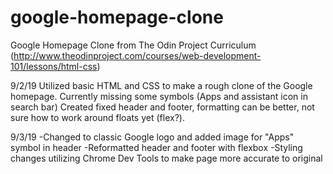 # google-homepage-clone
Google Homepage Clone from The Odin Project Curriculum (http://www.theodinproject.com/courses/web-development-101/lessons/html-css)

9/2/19
Utilized basic HTML and CSS to make a rough clone of the Google homepage.
Currently missing some symbols (Apps and assistant icon in search bar)
Created fixed header and footer, formatting can be better, not sure how to work around floats yet (flex?).

9/3/19
-Changed to classic Google logo and added image for "Apps" symbol in header
-Reformatted header and footer with flexbox
-Styling changes utilizing Chrome Dev Tools to make page more accurate to original
